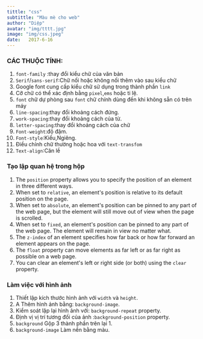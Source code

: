 ```yaml
---
tittle: "css"
subtittle: "Màu mè cho web"
author: "Diệp"
avatar: "img/tttt.jpg"
image: "img/css.jpeg"
date:   2017-6-16
---
```


### CÁC THUỘC TÍNH:
<ol>
<li><code>font-family</code> :thay đổi kiểu chữ của văn bản</li>
<li><code>Serif</code>/<code>sans-serif</code>:Chữ nối hoặc không nối thêm vào sau kiểu chữ</li>
<li>Google font cung cấp kiểu chữ sử dụng trong thành phần <code>link</code></li>
<li>Cỡ chữ có thể xác định bằng <code>pixel</code>,<code>ems</code> hoặc ti lệ.</li>
<li><code>font</code> chữ dự phòng sau <code>font</code> chữ chính dùng đến khi không sẵn có trên máy</li>
<li><code>line-spacing</code>:thay đổi khoảng cách đứng.</li>
<li><code>work-spacing</code>:thay đổi khoảng cách của từ.</li>
<li><code>letter-spacing</code>:thay đổi khoảng cách của chữ</li>
<li><code>Font-weight</code>:độ đậm.</li>
<li><code>Font-style</code>:Kiểu,Ngiêng.</li>
<li>Điều chỉnh chữ thường hoặc hoa với <code>text-transfom</code></li>
<li><code>Text-align</code>:Căn lề</li>
</ol>


### Tạo lập quan hệ trong hộp
<ol>
<li>The <code>position</code> property allows you to specify the position of an element in three different ways.</li>
<li>When set to <code>relative</code>, an element's position is relative to its default position on the page.</li>
<li>When set to <code>absolute</code>, an element's position can be pinned to any part of the web page, but the element will still move out of view when the page is scrolled.</li>
<li>When set to <code>fixed</code>, an element's position can be pinned to any part of the web page. The element will remain in view no matter what.</li>
<li>The <code>z-index</code> of an element specifies how far back or how far forward an element appears on the page.</li>
<li>The <code>float</code> property can move elements as far left or as far right as possible on a web page.</li>
<li>You can clear an element's left or right side (or both) using the <code>clear</code> property.</li>
</ol>
 
### Làm việc với hình ảnh
<ol>
<li>Thiết lập kích thước hình ảnh với <code>width</code> và <code>height</code>.</li>
<li>A Thêm hình ảnh bằng: <code>background-image</code>.</li>
<li>Kiểm soát lặp lại hình ảnh với: <code>background-repeat</code> property.</li>
<li>Định vị vị trí tương đối của ảnh :<code>background-position</code> property.</li>
<li><code>background</code> Gộp 3 thành phần trên lại 1.</li>
<li><code>background-image</code> Làm nền bằng màu.</li>
</ol>
